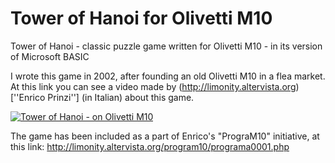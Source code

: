 # Tower of Hanoi for Olivetti M10
Tower of Hanoi - classic puzzle game written for Olivetti M10 - in its version of Microsoft BASIC

I wrote this game in 2002, after founding an old Olivetti M10 in a flea market.
At this link you can see a video made by (http://limonity.altervista.org)[''Enrico Prinzi''] (in Italian) about this game.

[![Tower of Hanoi - on Olivetti M10](http://www.sblendorio.eu/attachments/hanoi-m10.png)](https://www.youtube.com/watch?v=wqD4tq6FrXY)

The game has been included as a part of Enrico's "PrograM10" initiative, at this link:
http://limonity.altervista.org/program10/programa0001.php
